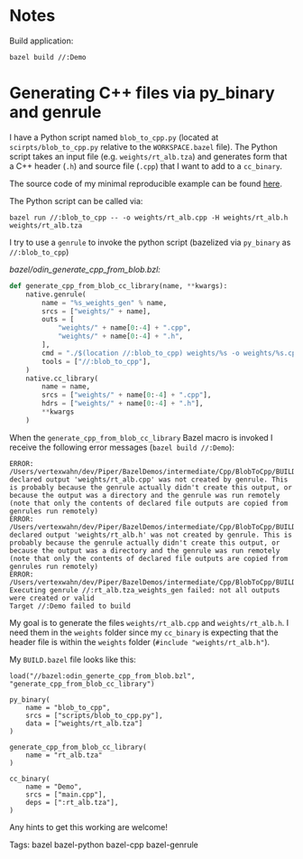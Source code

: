 <!--
SPDX-FileCopyrightText: 2023 Julian Amann <dev@vertexwahn.de>
SPDX-License-Identifier: Apache-2.0
-->

# Notes

Build application:

```shell
bazel build //:Demo
```

# Generating C++ files via py_binary and genrule

I have a Python script named `blob_to_cpp.py` (located at `scirpts/blob_to_cpp.py` relative to the `WORKSPACE.bazel` file). The Python script takes an input file (e.g. `weights/rt_alb.tza`) and generates form that a C++ header (`.h`) and source file (`.cpp`) that I want to add to a `cc_binary`.

The source code of my minimal reproducible example can be found [here](https://github.com/Vertexwahn/BazelDemos/tree/main/intermediate/Cpp/BlobToCpp).

The Python script can be called via:

```shell
bazel run //:blob_to_cpp -- -o weights/rt_alb.cpp -H weights/rt_alb.h weights/rt_alb.tza
```

I try to use a `genrule` to invoke the python script (bazelized via `py_binary` as `//:blob_to_cpp`)

*bazel/odin_generate_cpp_from_blob.bzl:*
```python
def generate_cpp_from_blob_cc_library(name, **kwargs):
    native.genrule(
        name = "%s_weights_gen" % name,
        srcs = ["weights/" + name],
        outs = [
            "weights/" + name[0:-4] + ".cpp",
            "weights/" + name[0:-4] + ".h",
        ],
        cmd = "./$(location //:blob_to_cpp) weights/%s -o weights/%s.cpp -H weights/%s.h" % (name, name[0:-4], name[0:-4]),
        tools = ["//:blob_to_cpp"],
    )
    native.cc_library(
        name = name,
        srcs = ["weights/" + name[0:-4] + ".cpp"],
        hdrs = ["weights/" + name[0:-4] + ".h"],
        **kwargs
    )
```

When the `generate_cpp_from_blob_cc_library` Bazel macro is invoked I receive the following error messages (`bazel build //:Demo`):

```
ERROR: /Users/vertexwahn/dev/Piper/BazelDemos/intermediate/Cpp/BlobToCpp/BUILD.bazel:14:34: declared output 'weights/rt_alb.cpp' was not created by genrule. This is probably because the genrule actually didn't create this output, or because the output was a directory and the genrule was run remotely (note that only the contents of declared file outputs are copied from genrules run remotely)
ERROR: /Users/vertexwahn/dev/Piper/BazelDemos/intermediate/Cpp/BlobToCpp/BUILD.bazel:14:34: declared output 'weights/rt_alb.h' was not created by genrule. This is probably because the genrule actually didn't create this output, or because the output was a directory and the genrule was run remotely (note that only the contents of declared file outputs are copied from genrules run remotely)
ERROR: /Users/vertexwahn/dev/Piper/BazelDemos/intermediate/Cpp/BlobToCpp/BUILD.bazel:14:34: Executing genrule //:rt_alb.tza_weights_gen failed: not all outputs were created or valid
Target //:Demo failed to build
```

My goal is to generate the files `weights/rt_alb.cpp` and `weights/rt_alb.h`. I need them in the `weights` folder since my `cc_binary` is expecting that the header file is within the `weights` folder (`#include "weights/rt_alb.h"`).

My `BUILD.bazel` file looks like this:

```
load("//bazel:odin_generte_cpp_from_blob.bzl", "generate_cpp_from_blob_cc_library")

py_binary(
    name = "blob_to_cpp",
    srcs = ["scripts/blob_to_cpp.py"],
    data = ["weights/rt_alb.tza"]
)

generate_cpp_from_blob_cc_library(
    name = "rt_alb.tza"
)

cc_binary(
    name = "Demo",
    srcs = ["main.cpp"],
    deps = [":rt_alb.tza"],
)
```

Any hints to get this working are welcome!

Tags: bazel bazel-python bazel-cpp bazel-genrule
